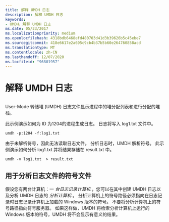 ```yaml
---
title: 解释 UMDH 日志
description: 解释 UMDH 日志
keywords:
- UMDH，解释 UMDH 日志
ms.date: 05/23/2017
ms.localizationpriority: medium
ms.openlocfilehash: 4318bdb6468efd480703d41d3b39626b5c45ebe7
ms.sourcegitcommit: 418e6617e2a695c9cb4b37b5b60e264760858acd
ms.translationtype: MT
ms.contentlocale: zh-CN
ms.lasthandoff: 12/07/2020
ms.locfileid: "96801957"
---
```

# <a name="interpreting-a-umdh-log"></a>解释 UMDH 日志


## <span id="ddk_interpreting_a_umdh_log_dtools"></span><span id="DDK_INTERPRETING_A_UMDH_LOG_DTOOLS"></span>


User-Mode 转储堆 (UMDH) 日志文件显示进程中的堆分配列表和进行分配的堆栈。

此示例演示如何为 ID 为1204的进程生成日志。 日志将写入 log1.txt 文件中。

```console
umdh -p:1204 -f:log1.txt
```

由于未解析符号，因此无法读取日志文件。 分析日志时，UMDH 解析符号。 此示例演示如何分析 log1.txt 并将结果存储在 result.txt 中。

```console
umdh -v log1.txt  > result.txt
```

## <a name="span-idsymbol_files_for_analyzing_a_log_filespanspan-idsymbol_files_for_analyzing_a_log_filespanspan-idsymbol_files_for_analyzing_a_log_filespansymbol-files-for-analyzing-a-log-file"></a><span id="Symbol_Files_for_Analyzing_a_Log_File"></span><span id="symbol_files_for_analyzing_a_log_file"></span><span id="SYMBOL_FILES_FOR_ANALYZING_A_LOG_FILE"></span>用于分析日志文件的符号文件


假设您有两台计算机：一 *台日志记录计算机* ，您可以在其中创建 UMDH 日志以及分析 UMDH 日志的 *分析计算机* 。 分析计算机上的符号路径必须指向在日志记录时日志记录计算机上加载的 Windows 版本的符号。 不要将分析计算机上的符号路径指向符号服务器。 如果这样做，UMDH 将检索分析计算机上运行的 Windows 版本的符号，UMDH 将不会显示有意义的结果。

 

 





